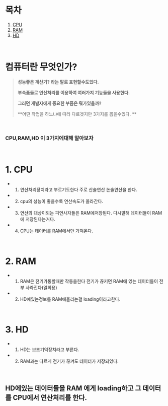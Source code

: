 # 목차
 
1. [CPU](#2-CPU?) <br/>
2. [RAM](#3-Ram?) <br/>
3. [HD](#3-HD?) <br/>

<br/>

# 컴퓨터란 무엇인가?

> **성능좋은 계산기? 라는 말로 표현할수도있다.**
>
> **부속품들로 연산처리를 이용하여 여러가지 기능들을 사용한다.**
>
> **그러면 개발자에게 중요한 부품은 뭐가있을까?** 
>
> **어떤 작업을 하느냐에 따라 다르겟지만 3가지를 뽑을수있다. **

<br/>

### CPU,RAM,HD 이 3가지에대해 알아보자

<br/>



# 1. CPU

- 1. 연산처리장치라고 부르기도한다 주로 산술연산 논술연산을 한다.

- 2. cpu의 성능이 좋을수록 연산속도가 올라간다.

- 3. 연산의 대상이되는 피연사자들은 RAM에저장된다. 다시말해 데이터들이 RAM에 저장된다는거다.

- 4. CPU는 데이터를 RAM에서만 가져온다.

<br/>

# 2. RAM

- 1. RAM은 전기가통할때만 작동을한다 전기가 끊키면 RAM에 있는 데이터들이 전부 사라진다(일회용)
- 2. HD에있는정보를 RAM에올리는걸 loading이라고한다.

<br/>

# 3. HD
- 1. HD는 보조기억장치라고 부른다.
- 2. RAM과는 다르게 전기가 끊켜도 데이터가 저장되있다.

<br/>

## HD에있는 데이터들을 RAM 에게 loading하고 그 데이터를 CPU에서 연산처리를 한다.


	

